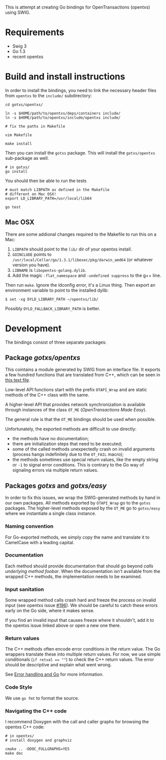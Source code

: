 This is attempt at creating Go bindings for OpenTransactions (opentxs) using
SWIG.

# Requirements

* Swig 3
* Go 1.3
* recent opentxs

# Build and install instructions

In order to install the bindings, you need to link the necessary header files
from `opentxs` to the `include/` subdirectory:

```
cd gotxs/opentxs/

ln -s $HOME/path/to/opentxs/deps/containers include/
ln -s $HOME/path/to/opentxs/include/opentxs include/

# fix the paths in Makefile

vim Makefile

make install
```

Then you can install the `gotxs` package. This will install the `gotxs/opentxs`
sub-package as well.

```
# in gotxs/
go install
```

You should then be able to run the tests

```
# must match LIBPATH as defined in the Makefile
# different on Mac OSX!
export LD_LIBRARY_PATH=/usr/local/lib64

go test
```

## Mac OSX

There are some addional changes required to the Makefile to run this on a Mac:

1. `LIBPATH` should point to the `lib/` dir of your opentxs install.
2. `GOINCLUDE` points to `/usr/local/Cellar/go/1.3.1/libexec/pkg/darwin_amd64`
   (or whatever version you have).
3. `LIBNAME` is `libopentxs-golang.dylib`.
4. Add the magic `-flat_namespace` and `-undefined suppress` to the g++ line.

Then run `make`. Ignore the ldconfig error, it's a Linux thing.
Then export an environment variable to point to the installed dylib:

```
$ set -xg DYLD_LIBRARY_PATH ~/opentxs/lib/
```

Possibly `DYLD_FALLBACK_LIBRARY_PATH` is better.

# Development

The bindings consist of three separate packages:

## Package *gotxs/opentxs*

This cointains a module generated by SWIG from an interface file. It exports a
few hundred functions that are translated from C++, which can be seen in
[this text file](opentxs/opentxs.txt).

Low-level API functions start with the prefix `OTAPI_Wrap` and are static
methods of the C++ class with the same.

A higher-level API that provides network synchronization is available through
instances of the class `OT_ME` (*OpenTransactions Made Easy*).

The general rule is that the `OT_ME` bindings should be used when possible.

Unfortunately, the exported methods are difficult to use directly:

* the methods have no documentation;
* there are initialization steps that need to be executed;
* some of the called methods unexpectedly crash on invalid arguments (process
  hangs indefinitely due to the `OT_FAIL` macro);
* the methods sometimes use special return values, like the empty string or `-1`
  to signal error conditions. This is contrary to the Go way of signaling
  errors via multiple return values.

## Packages *gotxs* and *gotxs/easy*

In order to fix this issues, we wrap the SWIG-generated methods by hand in our
own packages. All methods exported by `OTAPI_Wrap` go to the `gotxs` packages.
The higher-level methods exposed by the `OT_ME` go to `gotxs/easy` where we
instantiate a single class instance.

### Naming convention

For Go-exported methods, we simply copy the name and translate it to CamelCase
with a leading capital.

### Documentation

Each method should provide documentation that should go beyond *calls underlying
method foobar*. When the documentation isn't available from the wrapped C++
methods, the implementation needs to be examined.

### Input sanitation

Some wrapped method calls crash hard and freeze the process on invalid input
(see opentxs issue [#196](https://github.com/Open-Transactions/opentxs/issues/196)).
We should be careful to catch these errors early on the Go side, where it makes sense.

If you find an invalid input that causes freeze where it shouldn't, add it to
the opentxs issue linked above or open a new one there.

### Return values

The C++ methods often encode error conditions in the return value. The
Go wrappers translate these into multiple return values.  For now, we use simple
conditionals (`if retval == ""`) to check the C++ return values. The error
should be descriptive and explain what went wrong.

See [Error handling and Go](http://blog.golang.org/error-handling-and-go) for
more information.

### Code Style

We use `go fmt` to format the source.

### Navigating the C++ code

I recommend Doxygen with the call and caller graphs for browsing the opentxs C++
code:

```
# in opentxs/
# install doxygen and graphviz

cmake .. -DDOC_FULLGRAPHS=YES
make doc
```

